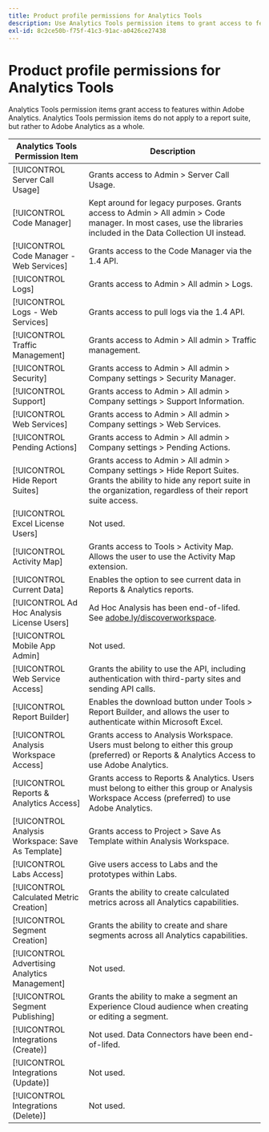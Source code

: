 ```yaml
---
title: Product profile permissions for Analytics Tools
description: Use Analytics Tools permission items to grant access to features within Adobe Analytics.
exl-id: 8c2ce50b-f75f-41c3-91ac-a0426ce27438
---
```

# Product profile permissions for Analytics Tools

Analytics Tools permission items grant access to features within Adobe Analytics. Analytics Tools permission items do not apply to a report suite, but rather to Adobe Analytics as a whole.

| Analytics Tools Permission Item | Description |
|----|----|
| [!UICONTROL Server Call Usage] | Grants access to Admin > Server Call Usage. |
| [!UICONTROL Code Manager] | Kept around for legacy purposes. Grants access to Admin > All admin > Code manager. In most cases, use the libraries included in the Data Collection UI instead. |
| [!UICONTROL Code Manager - Web Services]| Grants access to the Code Manager via the 1.4 API. |
| [!UICONTROL Logs] | Grants access to Admin > All admin > Logs. |
| [!UICONTROL Logs - Web Services]| Grants access to pull logs via the 1.4 API. |
| [!UICONTROL Traffic Management] | Grants access to Admin > All admin > Traffic management. |
| [!UICONTROL Security] | Grants access to Admin > All admin > Company settings > Security Manager. |
| [!UICONTROL Support] | Grants access to Admin > All admin > Company settings > Support Information. |
| [!UICONTROL Web Services] | Grants access to Admin > All admin > Company settings > Web Services. |
| [!UICONTROL Pending Actions]| Grants access to Admin > All admin > Company settings > Pending Actions. |
| [!UICONTROL Hide Report Suites] | Grants access to Admin > All admin > Company settings > Hide Report Suites. Grants the ability to hide any report suite in the organization, regardless of their report suite access. |
| [!UICONTROL Excel License Users]| Not used. |
| [!UICONTROL Activity Map] | Grants access to Tools > Activity Map. Allows the user to use the Activity Map extension. |
| [!UICONTROL Current Data] | Enables the option to see current data in Reports & Analytics reports. |
| [!UICONTROL Ad Hoc Analysis License Users]|  Ad Hoc Analysis has been end-of-lifed. See [adobe.ly/discoverworkspace](https://adobe.ly/discoverworkspace). |
| [!UICONTROL Mobile App Admin] | Not used. |
| [!UICONTROL Web Service Access] | Grants the ability to use the API, including authentication with third-party sites and sending API calls. |
| [!UICONTROL Report Builder] | Enables the download button under Tools > Report Builder, and allows the user to authenticate within Microsoft Excel. |
| [!UICONTROL Analysis Workspace Access]| Grants access to Analysis Workspace. Users must belong to either this group (preferred) or Reports & Analytics Access to use Adobe Analytics. |
| [!UICONTROL Reports & Analytics Access] | Grants access to Reports & Analytics. Users must belong to either this group or Analysis Workspace Access (preferred) to use Adobe Analytics. |
| [!UICONTROL Analysis Workspace: Save As Template] | Grants access to Project > Save As Template within Analysis Workspace. |
| [!UICONTROL Labs Access]| Give users access to Labs and the prototypes within Labs. |
| [!UICONTROL Calculated Metric Creation] | Grants the ability to create calculated metrics across all Analytics capabilities. |
| [!UICONTROL Segment Creation] | Grants the ability to create and share segments across all Analytics capabilities. |
| [!UICONTROL Advertising Analytics Management] | Not used. |
| [!UICONTROL Segment Publishing] | Grants the ability to make a segment an Experience Cloud audience when creating or editing a segment. |
| [!UICONTROL Integrations (Create)]| Not used. Data Connectors have been end-of-lifed.|
| [!UICONTROL Integrations (Update)]| Not used. |
| [!UICONTROL Integrations (Delete)]| Not used. |
